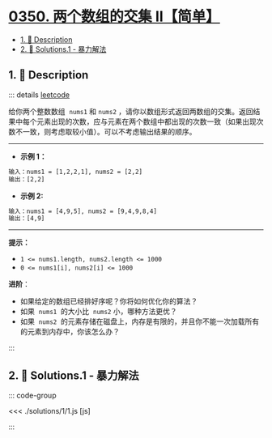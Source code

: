 # [0350. 两个数组的交集 II【简单】](https://github.com/Tdahuyou/TNotes.leetcode/tree/main/notes/0350.%20%E4%B8%A4%E4%B8%AA%E6%95%B0%E7%BB%84%E7%9A%84%E4%BA%A4%E9%9B%86%20II%E3%80%90%E7%AE%80%E5%8D%95%E3%80%91)

<!-- region:toc -->

- [1. 📝 Description](#1--description)
- [2. 🎯 Solutions.1 - 暴力解法](#2--solutions1---暴力解法)

<!-- endregion:toc -->

## 1. 📝 Description

::: details [leetcode](https://leetcode.cn/problems/intersection-of-two-arrays-ii/)

给你两个整数数组  `nums1` 和 `nums2` ，请你以数组形式返回两数组的交集。返回结果中每个元素出现的次数，应与元素在两个数组中都出现的次数一致（如果出现次数不一致，则考虑取较小值）。可以不考虑输出结果的顺序。

---

- **示例 1：**

```txt
输入：nums1 = [1,2,2,1], nums2 = [2,2]
输出：[2,2]
```

- **示例 2:**

```txt
输入：nums1 = [4,9,5], nums2 = [9,4,9,8,4]
输出：[4,9]
```

---

**提示：**

- `1 <= nums1.length, nums2.length <= 1000`
- `0 <= nums1[i], nums2[i] <= 1000`

**进阶**：

- 如果给定的数组已经排好序呢？你将如何优化你的算法？
- 如果  `nums1`  的大小比  `nums2` 小，哪种方法更优？
- 如果  `nums2`  的元素存储在磁盘上，内存是有限的，并且你不能一次加载所有的元素到内存中，你该怎么办？

:::

## 2. 🎯 Solutions.1 - 暴力解法

::: code-group

<<< ./solutions/1/1.js [js]

:::
